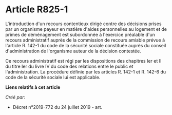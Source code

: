 # Article R825-1

L'introduction d'un recours contentieux dirigé contre des décisions prises par un organisme payeur en matière d'aides
personnelles au logement et de primes de déménagement est subordonnée à l'exercice préalable d'un recours administratif
auprès de la commission de recours amiable prévue à l'article R. 142-1 du code de la sécurité sociale constituée auprès du
conseil d'administration de l'organisme auteur de la décision contestée.

Ce recours administratif est régi par les dispositions des chapitres Ier et II du titre Ier du livre IV du code des relations
entre le public et l'administration. La procédure définie par les articles R. 142-1 et R. 142-6 du code de la sécurité
sociale lui est applicable.

**Liens relatifs à cet article**

_Créé par_:

  - Décret n°2019-772 du 24 juillet 2019 - art.
